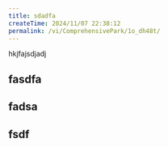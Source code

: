 ```yaml
---
title: sdadfa
createTime: 2024/11/07 22:38:12
permalink: /vi/ComprehensivePark/1o_dh48t/
---
```

hkjfajsdjadj

## fasdfa

## fadsa


##  fsdf 